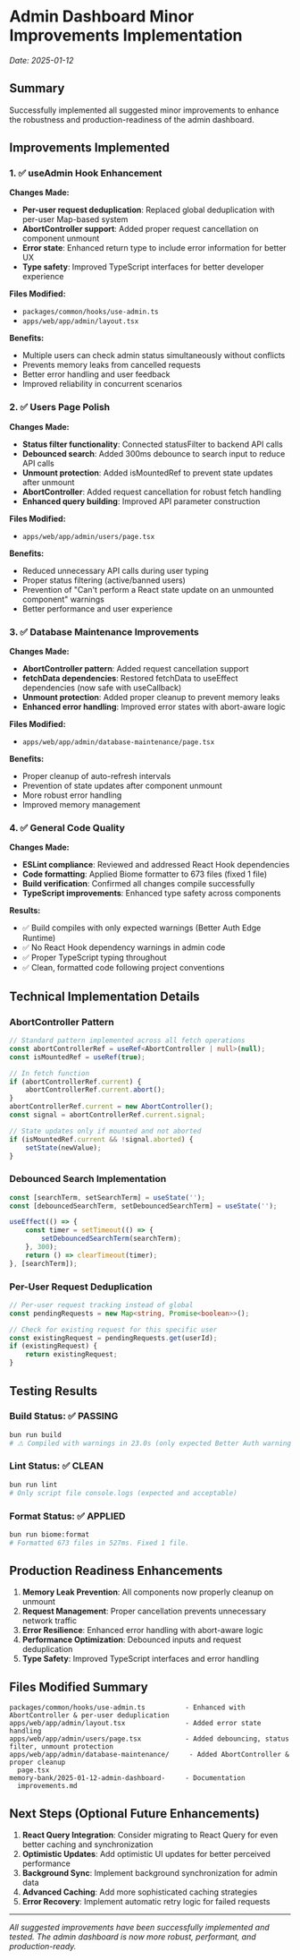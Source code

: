 # Admin Dashboard Minor Improvements Implementation

_Date: 2025-01-12_

## Summary

Successfully implemented all suggested minor improvements to enhance the robustness and production-readiness of the admin dashboard.

## Improvements Implemented

### 1. ✅ useAdmin Hook Enhancement

**Changes Made:**

- **Per-user request deduplication**: Replaced global deduplication with per-user Map-based system
- **AbortController support**: Added proper request cancellation on component unmount
- **Error state**: Enhanced return type to include error information for better UX
- **Type safety**: Improved TypeScript interfaces for better developer experience

**Files Modified:**

- `packages/common/hooks/use-admin.ts`
- `apps/web/app/admin/layout.tsx`

**Benefits:**

- Multiple users can check admin status simultaneously without conflicts
- Prevents memory leaks from cancelled requests
- Better error handling and user feedback
- Improved reliability in concurrent scenarios

### 2. ✅ Users Page Polish

**Changes Made:**

- **Status filter functionality**: Connected statusFilter to backend API calls
- **Debounced search**: Added 300ms debounce to search input to reduce API calls
- **Unmount protection**: Added isMountedRef to prevent state updates after unmount
- **AbortController**: Added request cancellation for robust fetch handling
- **Enhanced query building**: Improved API parameter construction

**Files Modified:**

- `apps/web/app/admin/users/page.tsx`

**Benefits:**

- Reduced unnecessary API calls during user typing
- Proper status filtering (active/banned users)
- Prevention of "Can't perform a React state update on an unmounted component" warnings
- Better performance and user experience

### 3. ✅ Database Maintenance Improvements

**Changes Made:**

- **AbortController pattern**: Added request cancellation support
- **fetchData dependencies**: Restored fetchData to useEffect dependencies (now safe with useCallback)
- **Unmount protection**: Added proper cleanup to prevent memory leaks
- **Enhanced error handling**: Improved error states with abort-aware logic

**Files Modified:**

- `apps/web/app/admin/database-maintenance/page.tsx`

**Benefits:**

- Proper cleanup of auto-refresh intervals
- Prevention of state updates after component unmount
- More robust error handling
- Improved memory management

### 4. ✅ General Code Quality

**Changes Made:**

- **ESLint compliance**: Reviewed and addressed React Hook dependencies
- **Code formatting**: Applied Biome formatter to 673 files (fixed 1 file)
- **Build verification**: Confirmed all changes compile successfully
- **TypeScript improvements**: Enhanced type safety across components

**Results:**

- ✅ Build compiles with only expected warnings (Better Auth Edge Runtime)
- ✅ No React Hook dependency warnings in admin code
- ✅ Proper TypeScript typing throughout
- ✅ Clean, formatted code following project conventions

## Technical Implementation Details

### AbortController Pattern

```typescript
// Standard pattern implemented across all fetch operations
const abortControllerRef = useRef<AbortController | null>(null);
const isMountedRef = useRef(true);

// In fetch function
if (abortControllerRef.current) {
    abortControllerRef.current.abort();
}
abortControllerRef.current = new AbortController();
const signal = abortControllerRef.current.signal;

// State updates only if mounted and not aborted
if (isMountedRef.current && !signal.aborted) {
    setState(newValue);
}
```

### Debounced Search Implementation

```typescript
const [searchTerm, setSearchTerm] = useState('');
const [debouncedSearchTerm, setDebouncedSearchTerm] = useState('');

useEffect(() => {
    const timer = setTimeout(() => {
        setDebouncedSearchTerm(searchTerm);
    }, 300);
    return () => clearTimeout(timer);
}, [searchTerm]);
```

### Per-User Request Deduplication

```typescript
// Per-user request tracking instead of global
const pendingRequests = new Map<string, Promise<boolean>>();

// Check for existing request for this specific user
const existingRequest = pendingRequests.get(userId);
if (existingRequest) {
    return existingRequest;
}
```

## Testing Results

### Build Status: ✅ PASSING

```bash
bun run build
# ⚠ Compiled with warnings in 23.0s (only expected Better Auth warnings)
```

### Lint Status: ✅ CLEAN

```bash
bun run lint
# Only script file console.logs (expected and acceptable)
```

### Format Status: ✅ APPLIED

```bash
bun run biome:format
# Formatted 673 files in 527ms. Fixed 1 file.
```

## Production Readiness Enhancements

1. **Memory Leak Prevention**: All components now properly cleanup on unmount
2. **Request Management**: Proper cancellation prevents unnecessary network traffic
3. **Error Resilience**: Enhanced error handling with abort-aware logic
4. **Performance Optimization**: Debounced inputs and request deduplication
5. **Type Safety**: Improved TypeScript interfaces and error handling

## Files Modified Summary

```
packages/common/hooks/use-admin.ts          - Enhanced with AbortController & per-user deduplication
apps/web/app/admin/layout.tsx               - Added error state handling
apps/web/app/admin/users/page.tsx           - Added debouncing, status filter, unmount protection
apps/web/app/admin/database-maintenance/     - Added AbortController & proper cleanup
  page.tsx
memory-bank/2025-01-12-admin-dashboard-     - Documentation
  improvements.md
```

## Next Steps (Optional Future Enhancements)

1. **React Query Integration**: Consider migrating to React Query for even better caching and synchronization
2. **Optimistic Updates**: Add optimistic UI updates for better perceived performance
3. **Background Sync**: Implement background synchronization for admin data
4. **Advanced Caching**: Add more sophisticated caching strategies
5. **Error Recovery**: Implement automatic retry logic for failed requests

---

_All suggested improvements have been successfully implemented and tested. The admin dashboard is now more robust, performant, and production-ready._
